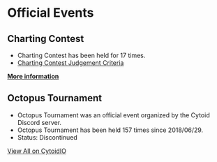 # Official Events

## Charting Contest

- Charting Contest has been held for 17 times.
- [Charting Contest Judgement Criteria](https://cytoid.io/posts/contest-judgement-criteria)

[**More information**](./charting-contest)

## Octopus Tournament

- Octopus Tournament was an official event organized by the Cytoid Discord server.
- Octopus Tournament has been held 157 times since 2018/06/29.
- Status: Discontinued

[View All on CytoidIO](https://cytoid.io/collections/octopus.tournament)
